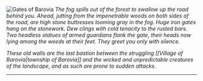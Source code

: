 ![Gates of Barovia](https://media.discordapp.net/attachments/1050627803701317772/1050631322932097065/gates-of-barovia.png?ex=660f7f2b&is=65fd0a2b&hm=1dcb84f5ff959587eb0e465a41d61fede3c0406a780a98ba098ad65b57da657b&)
*The fog spills out of the forest to swallow up the road behind you. Ahead, jutting from the impenetrable woods on both sides of the road, are high stone buttresses looming gray in the fog. Huge iron gates hang on the stonework. Dew clings with cold tenacity to the rusted bars. Two headless statues of armed guardians flank the gate, their heads now lying among the weeds at their feet. They greet you only with silence.*

*These old walls are the last bastion between the struggling [[Village of Barovia|township of Barovia]] and the wicked and unpredictable creatures of the landscape, and as such are prone to sudden attacks.*

---
